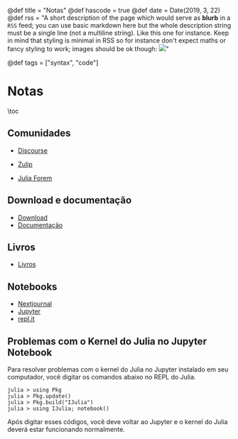 @def title = "Notas"
@def hascode = true
@def date = Date(2019, 3, 22)
@def rss = "A short description of the page which would serve as **blurb** in a `RSS` feed; you can use basic markdown here but the whole description string must be a single line (not a multiline string). Like this one for instance. Keep in mind that styling is minimal in RSS so for instance don't expect maths or fancy styling to work; images should be ok though: ![](https://upload.wikimedia.org/wikipedia/en/3/32/Rick_and_Morty_opening_credits.jpeg)"

@def tags = ["syntax", "code"]

# Notas

\toc

## Comunidades

* [Discourse](https://discourse.julialang.org/)

* [Zulip](https://julialang.zulipchat.com/)

* [Julia Forem](https://forem.julialang.org/)

## Download e documentação

* [Download](https://julialang.org/downloads/)
* [Documentação](https://docs.julialang.org/en/v1/)

## Livros

* [Livros](https://julialang.org/learning/books/)

## Notebooks

* [Nextjournal](https://nextjournal.com/home)
* [Jupyter](https://jupyter.org/try)
* [repl.it](https://replit.com/)

## Problemas com o Kernel do Julia no Jupyter Notebook

Para resolver problemas com o kernel do Julia no Jupyter instalado em seu computador, você digitar os comandos abaixo no REPL do Julia.

```julia-repl
julia > using Pkg
julia > Pkg.update()
julia > Pkg.build("IJulia")
julia > using IJulia; notebook()
```
Após digitar esses códigos, você deve voltar ao Jupyter e o kernel do Julia deverá estar funcionando normalmente.
